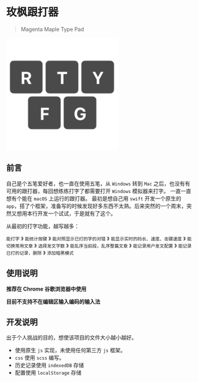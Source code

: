# 玫枫跟打器
> Magenta Maple Type Pad

<img width="300" src="img/logo.png"/>

## 前言
自己是个五笔爱好者，也一直在使用五笔，从 `Windows` 转到 `Mac` 之后，也没有有可用的跟打器，每回想练练打字了都需要打开 `Windows` 模拟器来打字。
一直一直想有个能在 `macOS` 上运行的跟打器。
最初是想自己用 `swift` 开发一个原生的 `app`，搭了个框架，准备写的时候发现好多东西不太熟。后来突然的一个周末，突然又想用本行开发一个试试，于是就有了这个。

从最初的打字功能，越写越多：

`能打字` 》 `能统计按键` 》 `能对照显示已打的字的对错` 》 `能显示实时的码长、速度、击键速度` 》 `能切换常用文章` 》 `选择发文字数` 》 `能乱序当前段，乱序整篇文章` 》 
`能记录用户发文配置` 》 `能记录已打的记录，删除` 》 `添加暗黑模式`


## 使用说明

__推荐在 Chrome 谷歌浏览器中使用__

__目前不支持不在编辑区输入编码的输入法__


## 开发说明

出于个人挑战的目的，想使该项目的文件大小越小越好。

 - 使用原生 `js` 实现，未使用任何第三方 `js` 框架。
 - `css` 使用 `scss` 编写。
 - 历史记录使用 `indexedDB` 存储
 - 配置使用 `localStorage` 存储
